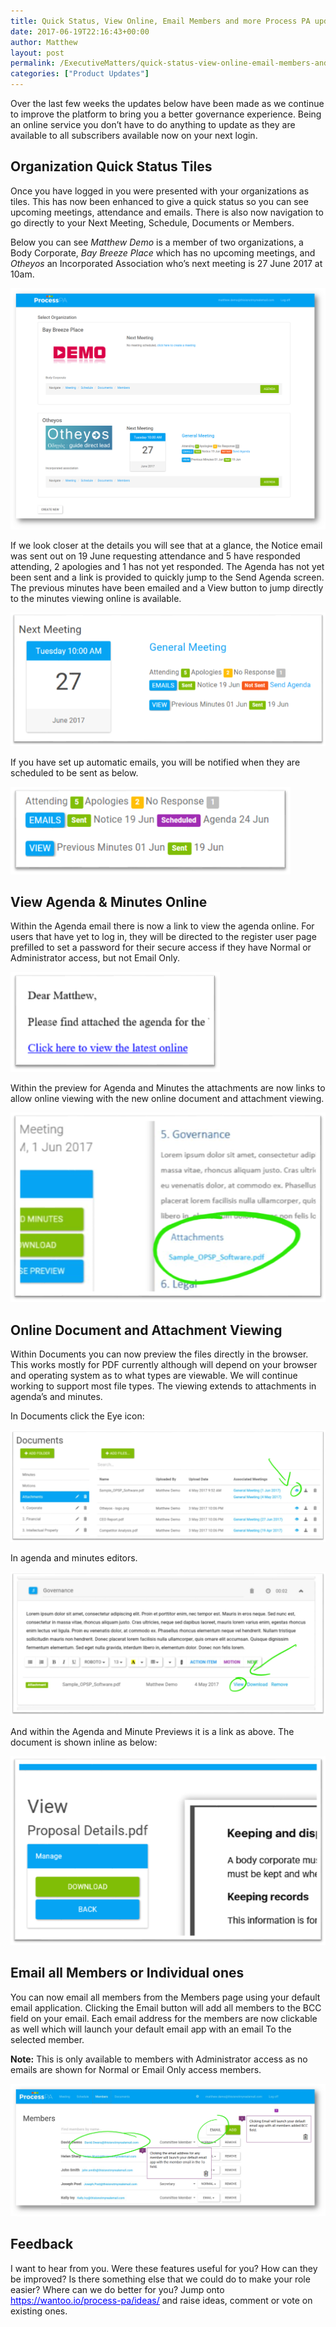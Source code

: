 ```yaml
---
title: Quick Status, View Online, Email Members and more Process PA updates
date: 2017-06-19T22:16:43+00:00
author: Matthew
layout: post
permalink: /ExecutiveMatters/quick-status-view-online-email-members-and-more-process-pa-updates/
categories: ["Product Updates"]
---
```

Over the last few weeks the updates below have been made as we continue to improve the platform to bring you a better governance experience. Being an online service you don&#8217;t have to do anything to update as they are available to all subscribers available now on your next login.

## Organization Quick Status Tiles

Once you have logged in you were presented with your organizations as tiles. This has now been enhanced to give a quick status so you can see upcoming meetings, attendance and emails. There is also now navigation to go directly to your Next Meeting, Schedule, Documents or Members.

Below you can see _Matthew Demo_ is a member of two organizations, a Body Corporate, _Bay Breeze Place_ which has no upcoming meetings, and _Otheyos_ an Incorporated Association who&#8217;s next meeting is 27 June 2017 at 10am.

![ ](/content/posts/061917_1226_QuickStatus1.png)

If we look closer at the details you will see that at a glance, the Notice email was sent out on 19 June requesting attendance and 5 have responded attending, 2 apologies and 1 has not yet responded. The Agenda has not yet been sent and a link is provided to quickly jump to the Send Agenda screen. The previous minutes have been emailed and a View button to jump directly to the minutes viewing online is available.

![ ](/content/posts/061917_1226_QuickStatus2.png)

If you have set up automatic emails, you will be notified when they are scheduled to be sent as below.

![ ](/content/posts/061917_1226_QuickStatus3.png)

## View Agenda & Minutes Online

Within the Agenda email there is now a link to view the agenda online. For users that have yet to log in, they will be directed to the register user page prefilled to set a password for their secure access if they have Normal or Administrator access, but not Email Only.

![ ](/content/posts/061917_1226_QuickStatus4.png)

Within the preview for Agenda and Minutes the attachments are now links to allow online viewing with the new online document and attachment viewing.

![ ](/content/posts/061917_1226_QuickStatus5.png)
  
## Online Document and Attachment Viewing

Within Documents you can now preview the files directly in the browser. This works mostly for PDF currently although will depend on your browser and operating system as to what types are viewable. We will continue working to support most file types. The viewing extends to attachments in agenda&#8217;s and minutes.

In Documents click the Eye icon:

![ ](/content/posts/061917_1226_QuickStatus6.png)

In agenda and minutes editors.

![ ](/content/posts/061917_1226_QuickStatus7.png)

And within the Agenda and Minute Previews it is a link as above. The document is shown inline as below:

![ ](/content/posts/061917_1226_QuickStatus8.png)

## Email all Members or Individual ones

You can now email all members from the Members page using your default email application. Clicking the Email button will add all members to the BCC field on your email. Each email address for the members are now clickable as well which will launch your default email app with an email To the selected member.

**Note:** This is only available to members with Administrator access as no emails are shown for Normal or Email Only access members.

![ ](/content/posts/061917_1226_QuickStatus9.png)

## Feedback

I want to hear from you. Were these features useful for you? How can they be improved? Is there something else that we could do to make your role easier? Where can we do better for you? Jump onto [<span style="color: blue; text-decoration: underline;">https://wantoo.io/process-pa/ideas/</span>](https://wantoo.io/process-pa/ideas/) and raise ideas, comment or vote on existing ones.

